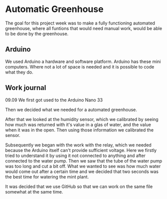 # Automatic Greenhouse

The goal for this project week was to make a fully functioning automated greenhouse, where all funtions that would need manual work, would be able to be done by the greenhouse.

## Arduino

We used Arduino a hardware and software platform. Arduino has these mini computers. Where not a lot of space is needed and it is possible to code what they do.



## Work journal
09.09
We first got used to the Arduino Nano 33 

Then we decided what we needed for a automated greenhouse.

After that we looked at the humidity sensor, which we calibrated by seeing how much was returned with it's value in a glas of water, and the value when it was in the open. Then using those information we calibrated the sensor.

Subsequently we began with the work with the relay, which we needed because the Arduino itself can't provide sufficient voltage. Here we firstly tried to understand it by using it not connected to anything and after connected to the water pump. Then we saw that the tube of the water pump was too long and cut a bit off. What we wanted to see was how much water would come out after a certain time and we decided that two seconds was the best time for watering the mint plant.

It was decided that we use GitHub so that we can work on the same file somewhat at the same time.
